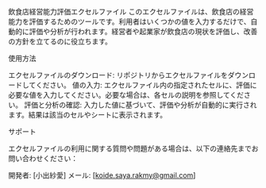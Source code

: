 飲食店経営能力評価エクセルファイル
このエクセルファイルは、飲食店の経営能力を評価するためのツールです。利用者はいくつかの値を入力するだけで、自動的に評価や分析が行われます。経営者や起業家が飲食店の現状を評価し、改善の方針を立てるのに役立ちます。

使用方法

エクセルファイルのダウンロード: リポジトリからエクセルファイルをダウンロードしてください。
値の入力: エクセルファイル内の指定されたセルに、評価に必要な値を入力してください。必要な場合は、各セルの説明を参照してください。
評価と分析の確認: 入力した値に基づいて、評価や分析が自動的に実行されます。結果は該当のセルやシートに表示されます。

サポート

エクセルファイルの利用に関する質問や問題がある場合は、以下の連絡先までお問い合わせください：

開発者: [小出紗愛]
メール: [koide.saya.rakmy@gmail.com]
